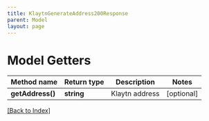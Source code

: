 ```yaml
---
title: KlaytnGenerateAddress200Response
parent: Model
layout: page
---
```


# Model Getters

Method name | Return type | Description | Notes
------------ | ------------- | ------------- | -------------
**getAddress()** | **string** | Klaytn address | [optional]

[[Back to Index]](../index.md)
